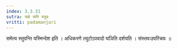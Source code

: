 ```yaml
---
index: 3.3.31
sutra: यज्ञे समि स्तुवः
vritti: padamanjari
---
```


 समेत्य स्तुवन्ति यस्मिन्देश इति । अधिकरणे ल्युटोऽपवादो घञिति दर्शयति । संस्तवःउपरिचयः ॥